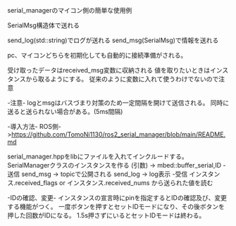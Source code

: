 serial_managerのマイコン側の簡単な使用例

SerialMsg構造体で送れる

send_log(std::string)でログが送れる
send_msg(SerialMsg)で情報を送れる

pc、マイコンどちらを初期化しても自動的に接続準備がされる。

受け取ったデータはreceived_msg変数に収納される
値を取りたいときはインスタンスから取るようにする。
従来のように変数に入れて使うわけでないので注意

-注意-
logとmsgはバスづまり対策のため一定間隔を開けて送信される。
同時に送ると送られない場合がある。(5ms間隔)

-導入方法-
ROS側->https://github.com/TomoNi1130/ros2_serial_manager/blob/main/README.md

serial_manager.hppをlibにファイルを入れてインクルードする。
SerialManagerクラスのインスタンスを作る (引数) -> mbed::buffer_serial,ID
-送信
send_msg -> topicで公開される
send_log -> log表示
-受信
インスタンス.received_flags or インスタンス.received_nums から送られた値を読む

-IDの確認、変更-
インスタンスの宣言時にpinを指定するとIDの確認及び、変更する機能がつく。
一度ボタンを押すとセットIDモードになり、その後ボタンを押した回数がIDになる。
1.5s押さずにいるとセットIDモードは終わる。
